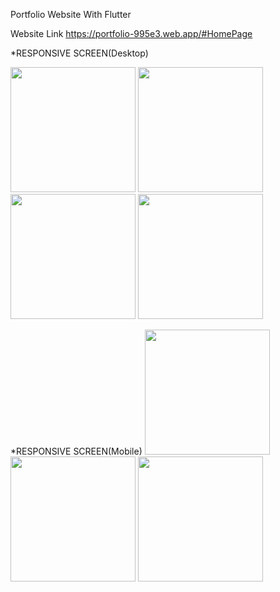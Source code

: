 Portfolio Website With Flutter

Website Link 
https://portfolio-995e3.web.app/#HomePage

*RESPONSIVE SCREEN(Desktop)

<img src="https://user-images.githubusercontent.com/53872301/164890561-88b07344-72cf-4847-83bb-c36ecb69aca3.png" width="200"/>

<img src="https://user-images.githubusercontent.com/53872301/211150881-02d7b8d8-7c07-45c7-958c-5abac2b5ac66.png" width="200"/>
<img src="https://user-images.githubusercontent.com/53872301/211150899-76038d2e-ffe4-45d1-8864-7ba952c621a9.png" width="200"/>
<img src="https://user-images.githubusercontent.com/53872301/211150906-d62fd499-3087-44d7-840b-391923f3f720.png" width="200"/>
<br>

*RESPONSIVE SCREEN(Mobile)
<img src="https://user-images.githubusercontent.com/53872301/221426814-f4e3e241-ac48-4c1e-9585-8fb593f77a25.png" width="200"/>
<img src="https://user-images.githubusercontent.com/53872301/221426817-192a95b7-7130-42b8-9e94-11e35e69da82.png" width="200"/>
<img src="https://user-images.githubusercontent.com/53872301/221426818-3b05d972-c0a2-4a91-9a18-8511e0ef9549.png" width="200"/>
